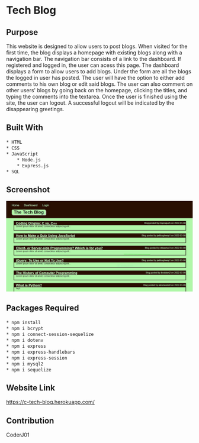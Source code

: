 # Tech Blog

## Purpose
This website is designed to allow users to post blogs. When visited for the first time, the blog displays a homepage with existing blogs along with a navigation bar. The navigation bar consists of a link to the dashboard. If registered and logged in, the user can acess this page. The dashboard displays a form to allow users to add blogs. Under the form are all the blogs the logged in user has posted. The user will have the option to either add comments to his own blog or edit said blogs. The user can also comment on other users' blogs by going back on the homepage, clicking the titles, and typing the comments into the textarea. Once the user is finished using the site, the user can logout. A successful logout will be indicated by the disappearing greetings. 

## Built With
    * HTML
    * CSS
    * JavaScript
        * Node.js
        * Express.js
    * SQL

## Screenshot
![Alt text](./public/images/image-screenshot.JPG?raw=true "Tech Blog")

## Packages Required
    * npm install
    * npm i bcrypt
    * npm i connect-session-sequelize
    * npm i dotenv
    * npm i express
    * npm i express-handlebars
    * npm i express-session
    * npm i mysql2
    * npm i sequelize

## Website Link
https://c-tech-blog.herokuapp.com/

## Contribution
CoderJ01 
